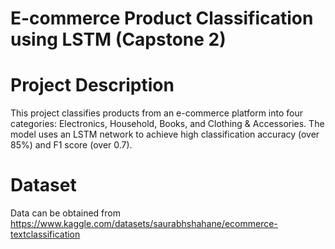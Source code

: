 # E-commerce Product Classification using LSTM (Capstone 2)

# Project Description
This project classifies products from an e-commerce platform into four categories: Electronics, Household, Books, and Clothing & Accessories.
The model uses an LSTM network to achieve high classification accuracy (over 85%) and F1 score (over 0.7).

# Dataset
Data can be obtained from https://www.kaggle.com/datasets/saurabhshahane/ecommerce-textclassification

